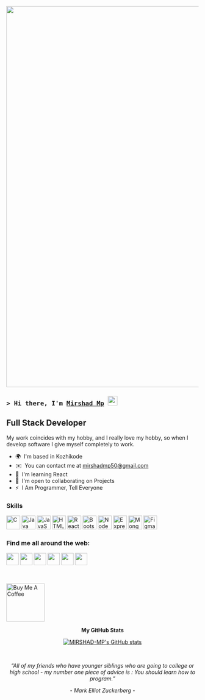 
<p align="center">
<img src="https://repository-images.githubusercontent.com/462900780/0a10af70-6cbf-46df-9071-0ff586a3b1d6" height="1000px" width="1000px">

  
  
  
### <samp>&gt; Hi there, I'm <a href="https://gkassym.netlify.app" target="_blank">Mirshad Mp</a> <img src="https://media.giphy.com/media/hvRJCLFzcasrR4ia7z/giphy.gif" width="25"> </samp>

Full Stack Developer
--------------------

My work coincides with my hobby, and I really love my hobby, so when I develop software I give myself completely to work.

* 🌍  I'm based in Kozhikode
* ✉️  You can contact me at [mirshadmp50@gmail.com](mailto:mirshadmp50@gmail.com)
* 🧠  I'm learning React
* 🤝  I'm open to collaborating on Projects
* ⚡  I Am Programmer, Tell Everyone

### Skills

<p align="left">
<a href="https://docs.microsoft.com/en-us/cpp/?view=msvc-170" target="_blank" rel="noreferrer"><img src="https://raw.githubusercontent.com/danielcranney/readme-generator/main/public/icons/skills/c-colored.svg" width="36" height="36" alt="C" /></a>
<a href="https://www.oracle.com/java/" target="_blank" rel="noreferrer"><img src="https://raw.githubusercontent.com/danielcranney/readme-generator/main/public/icons/skills/java-colored.svg" width="36" height="36" alt="Java" /></a>
<a href="https://developer.mozilla.org/en-US/docs/Web/JavaScript" target="_blank" rel="noreferrer"><img src="https://raw.githubusercontent.com/danielcranney/readme-generator/main/public/icons/skills/javascript-colored.svg" width="36" height="36" alt="JavaScript" /></a>
<a href="https://developer.mozilla.org/en-US/docs/Glossary/HTML5" target="_blank" rel="noreferrer"><img src="https://raw.githubusercontent.com/danielcranney/readme-generator/main/public/icons/skills/html5-colored.svg" width="36" height="36" alt="HTML5" /></a>
<a href="https://reactjs.org/" target="_blank" rel="noreferrer"><img src="https://raw.githubusercontent.com/danielcranney/readme-generator/main/public/icons/skills/react-colored.svg" width="36" height="36" alt="React" /></a>
<a href="https://getbootstrap.com/" target="_blank" rel="noreferrer"><img src="https://raw.githubusercontent.com/danielcranney/readme-generator/main/public/icons/skills/bootstrap-colored.svg" width="36" height="36" alt="Bootstrap" /></a>
<a href="https://nodejs.org/en/" target="_blank" rel="noreferrer"><img src="https://raw.githubusercontent.com/danielcranney/readme-generator/main/public/icons/skills/nodejs-colored.svg" width="36" height="36" alt="NodeJS" /></a>
<a href="https://expressjs.com/" target="_blank" rel="noreferrer"><img src="https://raw.githubusercontent.com/danielcranney/readme-generator/main/public/icons/skills/express-colored-dark.svg" width="36" height="36" alt="Express" /></a>
<a href="https://www.mongodb.com/" target="_blank" rel="noreferrer"><img src="https://raw.githubusercontent.com/danielcranney/readme-generator/main/public/icons/skills/mongodb-colored.svg" width="36" height="36" alt="MongoDB" /></a>
<a href="https://www.figma.com/" target="_blank" rel="noreferrer"><img src="https://raw.githubusercontent.com/danielcranney/readme-generator/main/public/icons/skills/figma-colored.svg" width="36" height="36" alt="Figma" /></a>
</p>


### Find me all around the web:

<p align="left"> <a href="https://discord.com/users/mirshad#5727" target="_blank" rel="noreferrer"><img src="https://raw.githubusercontent.com/danielcranney/readme-generator/main/public/icons/socials/discord.svg" width="32" height="32" /></a> <a href="https://www.github.com/MIRSHAD-MP" target="_blank" rel="noreferrer"><img src="https://raw.githubusercontent.com/danielcranney/readme-generator/main/public/icons/socials/github-dark.svg" width="32" height="32" /></a> <a href="http://www.instagram.com/immrshd" target="_blank" rel="noreferrer"><img src="https://raw.githubusercontent.com/danielcranney/readme-generator/main/public/icons/socials/instagram.svg" width="32" height="32" /></a> <a href="https://www.linkedin.com/in/Mirshad Mp" target="_blank" rel="noreferrer"><img src="https://raw.githubusercontent.com/danielcranney/readme-generator/main/public/icons/socials/linkedin.svg" width="32" height="32" /></a> <a href="https://www.stackoverflow.com/users/MIRSHAD-MP" target="_blank" rel="noreferrer"><img src="https://raw.githubusercontent.com/danielcranney/readme-generator/main/public/icons/socials/stackoverflow.svg" width="32" height="32" /></a> <a href="https://www.twitter.com/Mirshadmp50" target="_blank" rel="noreferrer"><img src="https://raw.githubusercontent.com/danielcranney/readme-generator/main/public/icons/socials/twitter.svg" width="32" height="32" /></a></p><br>


<a href="https://www.buymeacoffee.com/mirshadmp" target="_blank"><img src="https://cdn.buymeacoffee.com/buttons/v2/default-white.png" alt="Buy Me A Coffee" width="100" ></a>


<div align="center">
<b>My GitHub Stats</b>

<a href="http://www.github.com/MIRSHAD-MP"><img src="https://github-readme-stats.vercel.app/api?username=MIRSHAD-MP&show_icons=true&hide=&count_private=true&title_color=0891b2&text_color=ffffff&icon_color=0891b2&bg_color=1c1917&hide_border=true&show_icons=true" alt="MIRSHAD-MP's GitHub stats" /></a>
</div><br>

<p align="center"><i>“All of my friends who have younger siblings who are going to college or high school - my number one piece of advice is : You should learn how to program.”</i></p>
<p align="center"><i>-  Mark Elliot Zuckerberg -</i></p>
